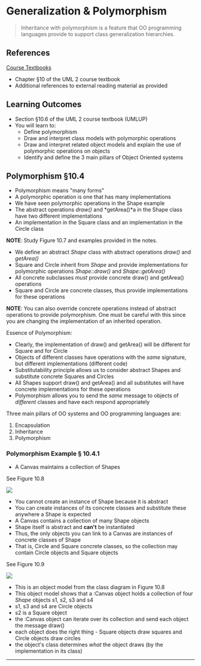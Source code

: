 # Generalization & Polymorphism #

> Inheritance with polymorphism is a feature that OO programming languages provide to support class generalization hierarchies.
> 

## References ##

[Course Textbooks](textbooks.md)

- Chapter &sect;10 of the UML 2 course textbook
- Additional references to external reading material as provided

## Learning Outcomes ##

- Section &sect;10.6 of the UML 2 course textbook (UMLUP)
- You will learn to:
	* Define polymorphism
	* Draw and interpret class models with polymorphic operations
	* Draw and interpret related object models and explain the use of polymorphic operations on objects
	* Identify and define the 3 main pillars of Object Oriented systems

## Polymorphism &sect;10.4 ##

- Polymorphism means "many forms"
- A polymorphic operation is one that has many implementations
- We have seen polymorphic operations in the Shape example
- The abstract operations *draw()* and *getArea()*a in the Shape class have two different implementations
- An implementation in the Square class and an implementation in the Circle class

**NOTE**: Study Figure 10.7 and examples provided in the notes.

- We define an abstract *Shape* class with abstract operations *draw()* and *getArea()*
- Square and Circle inherit from *Shape* and provide implementations for polymorphic operations *Shape::draw()* and *Shape::getArea()*
- All concrete subclasses *must* provide concrete draw() and getArea() operations
- Square and Circle are concrete classes, thus provide implementations for these operations

**NOTE**: You can also override concrete operations instead of abstract operations to provide polymorphism. One must be careful with this since you are changing the implementation of an inherited operation.

Essence of Polymorphism: 

- Clearly, the implementation of draw() and getArea() will be different for Square and for Circle
- Objects of different classes have operations with the *same* signature, but different implementations (different code)
- Substitutability principle allows us to consider abstract Shapes and substitute concrete Squares and Circles
- All Shapes support draw() and getArea() and all substitutes will have concrete implementations for these operations
- Polymorphism allows you to send the *same* message to objects of *different* classes and have each respond appropriately

Three main pillars of OO systems and OO programming languages are:

1. Encapsulation
2. Inheritance
3. Polymorphism

### Polymorphism Example &sect; 10.4.1 ###

- A Canvas maintains a collection of Shapes

See Figure 10.8

![][cls-shape-canvas]

- You cannot create an instance of Shape because it is abstract
- You can create instances of its concrete classes and substitute these anywhere a Shape is expected
- A Canvas contains a collection of many Shape objects
- Shape itself is abstract and **can't** be instantiated
- Thus, the only objects you can link to a Canvas are instances of concrete classes of Shape
- That is, Circle and Square concrete classes, so the collection may contain Circle objects and Square objects

See Figure 10.9

![][obj-canvas-shapes]

- This is an object model from the class diagram in Figure 10.8
- This object model shows that a :Canvas object holds a collection of four *Shape* objects s1, s2, s3 and s4
- s1, s3 and s4 are Circle objects
- s2 is a Square object
- the :Canvas object can iterate over its collection and send each object the message draw()
- each object does the right thing - Square objects draw squares and Circle objects draw circles
- the object's class determines *what* the object draws (by the implementation in its class)

---

[cls-shape-canvas]: https://s3-us-west-2.amazonaws.com/oosa-wiki/uploads/images/class-shape-canvas.png

[obj-canvas-shapes]: https://s3-us-west-2.amazonaws.com/oosa-wiki/uploads/images/obj-canvas-shape.png
